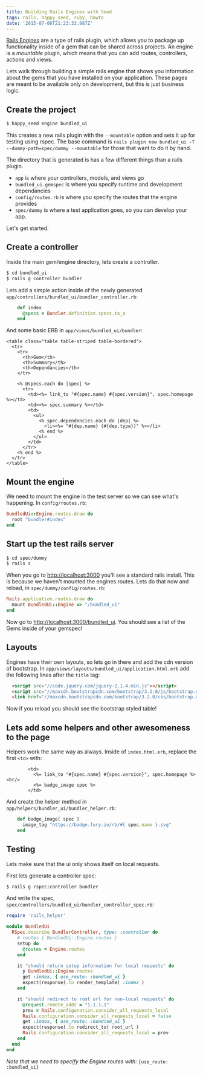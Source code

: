 ```yaml
---
title: Building Rails Engines with Seed
tags: rails, happy_seed, ruby, howto
date: '2015-07-06T21:23:33.987Z'
---
```

[Rails Engines](http://guides.rubyonrails.org/engines.html) are a type of rails plugin, which allows you to package up functionality inside of a gem that can be shared across projects.  An engine is a _mountable_ plugin, which means that you can add routes, controllers, actions and views.  
 
Lets walk through building a simple rails engine that shows you information about the gems that you have installed on your application.  These pages are meant to be available only on development, but this is just business logic.


## Create the project

```bash
$ happy_seed engine bundled_ui
```

This creates a new rails plugin with the `--mountable` option and sets it up for testing using rspec.  The base command is `rails plugin new bundled_ui -T --dummy-path=spec/dummy --mountable` for those that want to do it by hand.

The directory that is generated is has a few different things than a rails plugin.

- `app` is where your controllers, models, and views go
- `bundled_ui.gemspec` is where you specify runtime and development dependancies
- `config/routes.rb` is where you specify the routes that the engine provides
- `spec/dummy` is where a test application goes, so you can develop your app.

Let's get started.

## Create a controller

Inside the main gem/engine directory, lets create a controller.

```bash
$ cd bundled_ui
$ rails g controller bundler
```

Lets add a simple action inside of the newly generated `app/controllers/bundled_ui/bundler_controller.rb`:

```ruby
    def index
      @specs = Bundler.definition.specs.to_a
    end
```

And some basic ERB in `app/views/bundled_ui/bundler`:

```erb
<table class="table table-striped table-bordered">
  <tr>
    <tr>
      <th>Gem</th>
      <th>Summary</th>
      <th>Dependancies</th>
    </tr>

    <% @specs.each do |spec| %>
      <tr>
        <td><%= link_to "#{spec.name} #{spec.version}", spec.homepage %></td>
        <td><%= spec.summary %></td>
        <td>
          <ul>
            <% spec.dependencies.each do |dep| %>
              <li><%= "#{dep.name} (#{dep.type})" %></li>
            <% end %>
          </ul>
        </td>
      </tr>
    <% end %>
  </tr>
</table>
```

## Mount the engine

We need to mount the engine in the test server so we can see what's happening.  In `config/routes.rb`:

```ruby
BundledUi::Engine.routes.draw do
  root "bundler#index"
end
```

## Start up the test rails server

```bash
$ cd spec/dummy
$ rails s
```

When you go to [http://localhost:3000](http://localhost:3000) you'll see a standard rails install.  This is because we haven't mounted the engines routes.  Lets do that now and reload, in `spec/dummy/config/routes.rb`:

```ruby
Rails.application.routes.draw do
  mount BundledUi::Engine => "/bundled_ui"
end
```

Now go to [http://localhost:3000/bundled_ui](http://localhost:3000/bundled_ui).  You should see a list of the Gems inside of your gemspec!

## Layouts

Engines have their own layouts, so lets go in there and add the cdn version of bootstrap.  In `app/views/layouts/bundled_ui/application.html.erb` add the following lines after the `title` tag:

```html
  <script src="//code.jquery.com/jquery-2.1.4.min.js"></script>
  <script src="//maxcdn.bootstrapcdn.com/bootstrap/3.2.0/js/bootstrap.min.js"></script>
  <link href="//maxcdn.bootstrapcdn.com/bootstrap/3.2.0/css/bootstrap.min.css" rel="stylesheet"/>
```

Now if you reload you should see the bootstrap styled table!

## Lets add some helpers and other awesomeness to the page

Helpers work the same way as always.  Inside of `index.html.erb`, replace the first `<td>` with:

```erb
        <td>
          <%= link_to "#{spec.name} #{spec.version}", spec.homepage %><br/>
          <%= badge_image spec %>
        </td>
```

And create the helper method in `app/helpers/bundler_ui/bundler_helper.rb`:

```ruby
    def badge_image( spec )
      image_tag "https://badge.fury.io/rb/#{ spec.name }.svg"
    end
```

## Testing

Lets make sure that the ui only shows itself on local requests.

First lets generate a controller spec:

```bash
$ rails g rspec:controller bundler
```

And write the spec, `spec/controllers/bundled_ui/bundler_controller_spec.rb`:

```ruby
require 'rails_helper'

module BundledUi
  RSpec.describe BundlerController, type: :controller do
    # routes { BundledUi::Engine.routes }
    setup do
      @routes = Engine.routes
    end

    it "should return setup information for local requests" do
      p BundledUi::Engine.routes
      get :index, { use_route: :bundled_ui }
      expect(response).to render_template( :index )
    end

    it "should redirect to root url for non-local requests" do
      @request.remote_addr = "1.1.1.1"
      prev = Rails.configuration.consider_all_requests_local
      Rails.configuration.consider_all_requests_local = false
      get :index, { use_route: :bundled_ui }
      expect(response).to redirect_to( root_url )
      Rails.configuration.consider_all_requests_local = prev
    end
  end
end
```

_Note that we need to specify the Engine routes with:_ `{use_route: :bundled_ui}`

